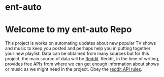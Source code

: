 # ent-auto
# Welcome to my ent-auto Repo

This project is works on automating updates about new popular TV shows and music to keep you posted and perhaps help you in putting together your new playlist. Data 
can be obtained from many sources but for this project, the main source of data will be <a href="https://www.reddit.com/">Reddit</a>. Reddit, in the time of writing, provides free APIs from where we can get enough information about shows or music as we might need in the project. Obey the <a href="https://github.com/reddit-archive/reddit/wiki/API">reddit API rules</a>.
